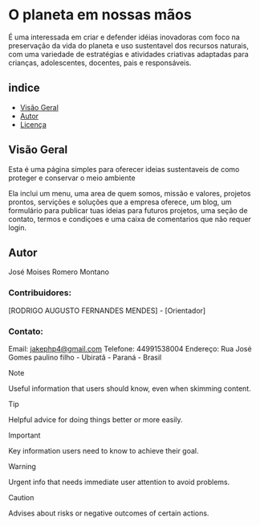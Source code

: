 # O planeta em nossas mãos

 É uma interessada em criar e defender idéias inovadoras com foco na preservação da vida do planeta e uso sustentavel dos recursos naturais, com uma variedade de estratégias e atividades criativas adaptadas para crianças, adolescentes, docentes, pais e responsáveis.
## indice

- [Visão Geral](#Visão-geral)
- [Autor](#Autor)
- [Licença](#licença)


## Visão Geral

Esta é uma página simples para oferecer ideias sustentaveis de como proteger e conservar o meio ambiente

Ela inclui um menu, uma area de quem somos, missão e valores, projetos prontos, servições e soluções que a empresa oferece, um blog, um formulário para publicar tuas ideias para futuros projetos, uma seção de contato, termos e condiçoes e uma caixa de comentarios que não requer login.

## Autor 
José Moises Romero Montano

### Contribuidores:

[RODRIGO AUGUSTO FERNANDES MENDES] - [Orientador]


### Contato:

Email: jakephp4@gmail.com
Telefone: 44991538004
Endereço: Rua José Gomes paulino filho - Ubiratã - Paraná - Brasil

> [!NOTE]
> Useful information that users should know, even when skimming content.

> [!TIP]
> Helpful advice for doing things better or more easily.

> [!IMPORTANT]
> Key information users need to know to achieve their goal.

> [!WARNING]
> Urgent info that needs immediate user attention to avoid problems.

> [!CAUTION]
> Advises about risks or negative outcomes of certain actions.


